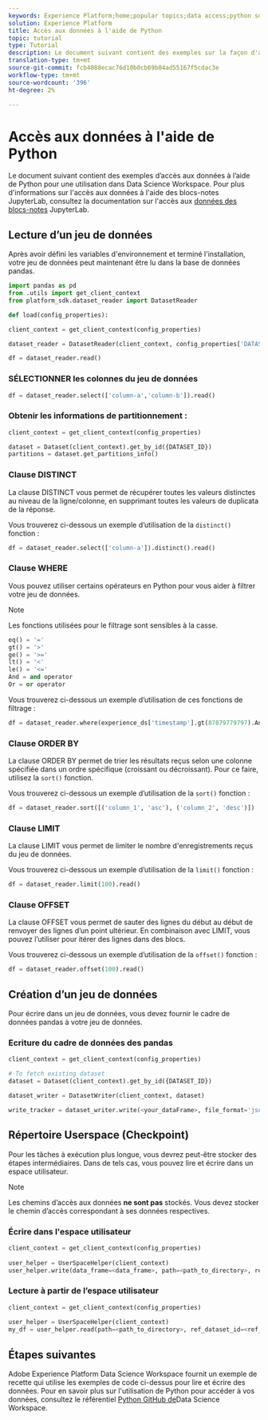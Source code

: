 ```yaml
---
keywords: Experience Platform;home;popular topics;data access;python sdk;data access api;read python;write python
solution: Experience Platform
title: Accès aux données à l'aide de Python
topic: tutorial
type: Tutorial
description: Le document suivant contient des exemples sur la façon d'accéder aux données en Python pour les utiliser dans Data Science Workspace.
translation-type: tm+mt
source-git-commit: fcb4088ecac76d10b0cb69b04ad55167f5cdac3e
workflow-type: tm+mt
source-wordcount: '396'
ht-degree: 2%

---
```



# Accès aux données à l&#39;aide de Python

Le document suivant contient des exemples d’accès aux données à l’aide de Python pour une utilisation dans Data Science Workspace. Pour plus d&#39;informations sur l&#39;accès aux données à l&#39;aide des blocs-notes JupyterLab, consultez la documentation sur l&#39;accès aux [données des blocs-notes](../jupyterlab/access-notebook-data.md) JupyterLab.

## Lecture d’un jeu de données

Après avoir défini les variables d&#39;environnement et terminé l&#39;installation, votre jeu de données peut maintenant être lu dans la base de données pandas.

```python
import pandas as pd
from .utils import get_client_context
from platform_sdk.dataset_reader import DatasetReader

def load(config_properties):

client_context = get_client_context(config_properties)

dataset_reader = DatasetReader(client_context, config_properties['DATASET_ID'])

df = dataset_reader.read()
```

### SÉLECTIONNER les colonnes du jeu de données

```python
df = dataset_reader.select(['column-a','column-b']).read()
```

### Obtenir les informations de partitionnement :

```python
client_context = get_client_context(config_properties)

dataset = Dataset(client_context).get_by_id({DATASET_ID})
partitions = dataset.get_partitions_info()
```

### Clause DISTINCT

La clause DISTINCT vous permet de récupérer toutes les valeurs distinctes au niveau de la ligne/colonne, en supprimant toutes les valeurs de duplicata de la réponse.

Vous trouverez ci-dessous un exemple d’utilisation de la `distinct()` fonction :

```python
df = dataset_reader.select(['column-a']).distinct().read()
```

### Clause WHERE

Vous pouvez utiliser certains opérateurs en Python pour vous aider à filtrer votre jeu de données.

>[!NOTE]
>
>Les fonctions utilisées pour le filtrage sont sensibles à la casse.

```python
eq() = '='
gt() = '>'
ge() = '>='
lt() = '<'
le() = '<='
And = and operator
Or = or operator
```

Vous trouverez ci-dessous un exemple d’utilisation de ces fonctions de filtrage :

```python
df = dataset_reader.where(experience_ds['timestamp'].gt(87879779797).And(experience_ds['timestamp'].lt(87879779797)).Or(experience_ds['a'].eq(123)))
```

### Clause ORDER BY

La clause ORDER BY permet de trier les résultats reçus selon une colonne spécifiée dans un ordre spécifique (croissant ou décroissant). Pour ce faire, utilisez la `sort()` fonction.

Vous trouverez ci-dessous un exemple d’utilisation de la `sort()` fonction :

```python
df = dataset_reader.sort([('column_1', 'asc'), ('column_2', 'desc')])
```

### Clause LIMIT

La clause LIMIT vous permet de limiter le nombre d&#39;enregistrements reçus du jeu de données.

Vous trouverez ci-dessous un exemple d’utilisation de la `limit()` fonction :

```python
df = dataset_reader.limit(100).read()
```

### Clause OFFSET

La clause OFFSET vous permet de sauter des lignes du début au début de renvoyer des lignes d’un point ultérieur. En combinaison avec LIMIT, vous pouvez l’utiliser pour itérer des lignes dans des blocs.

Vous trouverez ci-dessous un exemple d’utilisation de la `offset()` fonction :

```python
df = dataset_reader.offset(100).read()
```

## Création d’un jeu de données

Pour écrire dans un jeu de données, vous devez fournir le cadre de données pandas à votre jeu de données.

### Ecriture du cadre de données des pandas

```python
client_context = get_client_context(config_properties)

# To fetch existing dataset
dataset = Dataset(client_context).get_by_id({DATASET_ID})

dataset_writer = DatasetWriter(client_context, dataset)

write_tracker = dataset_writer.write(<your_dataFrame>, file_format='json')
```

## Répertoire Userspace (Checkpoint)

Pour les tâches à exécution plus longue, vous devrez peut-être stocker des étapes intermédiaires. Dans de tels cas, vous pouvez lire et écrire dans un espace utilisateur.

>[!NOTE]
>
>Les chemins d’accès aux données **ne sont pas** stockés. Vous devez stocker le chemin d’accès correspondant à ses données respectives.

### Écrire dans l&#39;espace utilisateur

```python
client_context = get_client_context(config_properties)
                               
user_helper = UserSpaceHelper(client_context)
user_helper.write(data_frame=<data_frame>, path=<path_to_directory>, ref_dataset_id=<ref_dataset_id>)
```

### Lecture à partir de l’espace utilisateur

```python
client_context = get_client_context(config_properties)
                               
user_helper = UserSpaceHelper(client_context)
my_df = user_helper.read(path=<path_to_directory>, ref_dataset_id=<ref_dataset_id>)
```

## Étapes suivantes

Adobe Experience Platform Data Science Workspace fournit un exemple de recette qui utilise les exemples de code ci-dessus pour lire et écrire des données. Pour en savoir plus sur l&#39;utilisation de Python pour accéder à vos données, consultez le référentiel [Python GitHub de](https://github.com/adobe/experience-platform-dsw-reference/tree/master/recipes/python/retail)Data Science Workspace.